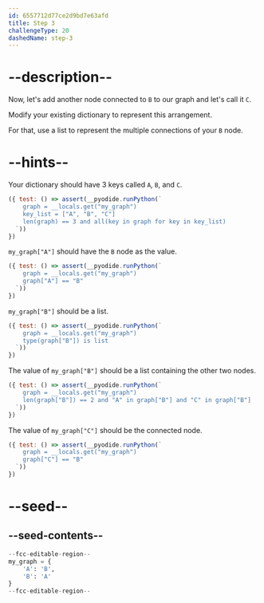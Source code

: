 ```yaml
---
id: 6557712d77ce2d9bd7e63afd
title: Step 3
challengeType: 20
dashedName: step-3
---
```


# --description--

Now, let's add another node connected to `B` to our graph and let's call it `C`.

Modify your existing dictionary to represent this arrangement.

For that, use a list to represent the multiple connections of your `B` node.

# --hints--

Your dictionary should have 3 keys called `A`, `B`, and `C`.

```js
({ test: () => assert(__pyodide.runPython(`
    graph = __locals.get("my_graph")
    key_list = ["A", "B", "C"]
    len(graph) == 3 and all(key in graph for key in key_list)
  `))
})
```

`my_graph["A"]` should have the `B` node as the value.

```js
({ test: () => assert(__pyodide.runPython(`
    graph = __locals.get("my_graph")
    graph["A"] == "B"
  `))
})
```

`my_graph["B"]` should be a list.

```js
({ test: () => assert(__pyodide.runPython(`
    graph = __locals.get("my_graph")
    type(graph["B"]) is list
  `))
})
```

The value of `my_graph["B"]` should be a list containing the other two nodes.

```js
({ test: () => assert(__pyodide.runPython(`
    graph = __locals.get("my_graph")
    len(graph["B"]) == 2 and "A" in graph["B"] and "C" in graph["B"]
  `))
})
```

The value of `my_graph["C"]` should be the connected node.

```js
({ test: () => assert(__pyodide.runPython(`
    graph = __locals.get("my_graph")
    graph["C"] == "B"
  `))
})
```

# --seed--

## --seed-contents--

```py
--fcc-editable-region--
my_graph = {
    'A': 'B',
    'B': 'A'
}
--fcc-editable-region--
```
